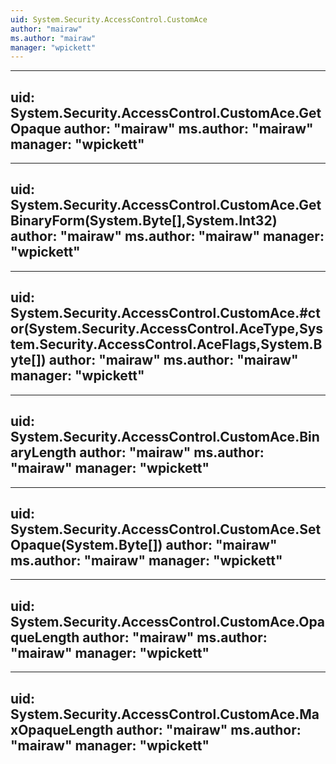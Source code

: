 ```yaml
---
uid: System.Security.AccessControl.CustomAce
author: "mairaw"
ms.author: "mairaw"
manager: "wpickett"
---
```


---
uid: System.Security.AccessControl.CustomAce.GetOpaque
author: "mairaw"
ms.author: "mairaw"
manager: "wpickett"
---

---
uid: System.Security.AccessControl.CustomAce.GetBinaryForm(System.Byte[],System.Int32)
author: "mairaw"
ms.author: "mairaw"
manager: "wpickett"
---

---
uid: System.Security.AccessControl.CustomAce.#ctor(System.Security.AccessControl.AceType,System.Security.AccessControl.AceFlags,System.Byte[])
author: "mairaw"
ms.author: "mairaw"
manager: "wpickett"
---

---
uid: System.Security.AccessControl.CustomAce.BinaryLength
author: "mairaw"
ms.author: "mairaw"
manager: "wpickett"
---

---
uid: System.Security.AccessControl.CustomAce.SetOpaque(System.Byte[])
author: "mairaw"
ms.author: "mairaw"
manager: "wpickett"
---

---
uid: System.Security.AccessControl.CustomAce.OpaqueLength
author: "mairaw"
ms.author: "mairaw"
manager: "wpickett"
---

---
uid: System.Security.AccessControl.CustomAce.MaxOpaqueLength
author: "mairaw"
ms.author: "mairaw"
manager: "wpickett"
---
